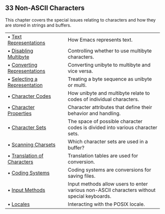 

## 33 Non-ASCII Characters

This chapter covers the special issues relating to characters and how they are stored in strings and buffers.

|                                                                 |    |                                                                                            |
| :-------------------------------------------------------------- | -- | :----------------------------------------------------------------------------------------- |
| • [Text Representations](Text-Representations.html)             |    | How Emacs represents text.                                                                 |
| • [Disabling Multibyte](Disabling-Multibyte.html)               |    | Controlling whether to use multibyte characters.                                           |
| • [Converting Representations](Converting-Representations.html) |    | Converting unibyte to multibyte and vice versa.                                            |
| • [Selecting a Representation](Selecting-a-Representation.html) |    | Treating a byte sequence as unibyte or multi.                                              |
| • [Character Codes](Character-Codes.html)                       |    | How unibyte and multibyte relate to codes of individual characters.                        |
| • [Character Properties](Character-Properties.html)             |    | Character attributes that define their behavior and handling.                              |
| • [Character Sets](Character-Sets.html)                         |    | The space of possible character codes is divided into various character sets.              |
| • [Scanning Charsets](Scanning-Charsets.html)                   |    | Which character sets are used in a buffer?                                                 |
| • [Translation of Characters](Translation-of-Characters.html)   |    | Translation tables are used for conversion.                                                |
| • [Coding Systems](Coding-Systems.html)                         |    | Coding systems are conversions for saving files.                                           |
| • [Input Methods](Input-Methods.html)                           |    | Input methods allow users to enter various non-ASCII characters without special keyboards. |
| • [Locales](Locales.html)                                       |    | Interacting with the POSIX locale.                                                         |
